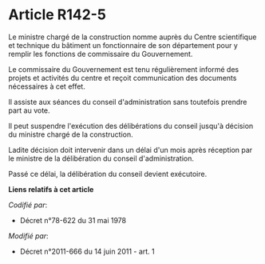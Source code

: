 # Article R142-5

Le ministre chargé de la construction nomme auprès du Centre scientifique et technique du bâtiment un fonctionnaire de son
département pour y remplir les fonctions de commissaire du Gouvernement. 

Le commissaire du Gouvernement est tenu régulièrement informé des projets et activités du centre et reçoit communication des
documents nécessaires à cet effet. 

Il assiste aux séances du conseil d'administration sans toutefois prendre part au vote. 

Il peut suspendre l'exécution des délibérations du conseil jusqu'à décision du ministre chargé de la construction. 

Ladite décision doit intervenir dans un délai d'un mois après réception par le ministre de la délibération du conseil
d'administration. 

Passé ce délai, la délibération du conseil devient exécutoire.

**Liens relatifs à cet article**

_Codifié par_:

  - Décret n°78-622 du 31 mai 1978

_Modifié par_:

  - Décret n°2011-666 du 14 juin 2011 - art. 1
